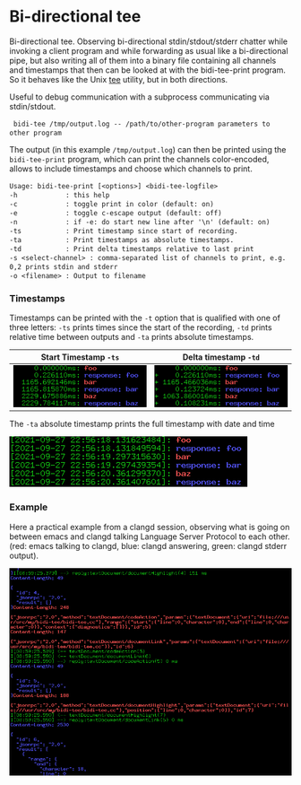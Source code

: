 Bi-directional tee
==================

Bi-directional tee. Observing bi-directional stdin/stdout/stderr
chatter while invoking a client program and while forwarding as usual like
a bi-directional pipe, but also writing all of them into a binary file
containing all channels and timestamps that then can be looked at with the
bidi-tee-print program.
So it behaves like the Unix [tee] utility, but in both directions.

Useful to debug communication with a subprocess communicating via stdin/stdout.

```
 bidi-tee /tmp/output.log -- /path/to/other-program parameters to other program
```

The output (in this example `/tmp/output.log`) can then be printed using the
`bidi-tee-print` program, which can print the channels color-encoded,
allows to include timestamps and choose which channels to print.


```
Usage: bidi-tee-print [<options>] <bidi-tee-logfile>
-h            : this help
-c            : toggle print in color (default: on)
-e            : toggle c-escape output (default: off)
-n            : if -e: do start new line after '\n' (default: on)
-ts           : Print timestamp since start of recording.
-ta           : Print timestamps as absolute timestamps.
-td           : Print delta timestamps relative to last print
-s <select-channel> : comma-separated list of channels to print, e.g. 0,2 prints stdin and stderr
-o <filename> : Output to filename
```

### Timestamps
Timestamps can be printed with the `-t` option that is qualified with one of three letters:
`-ts` prints times since the start of the recording, `-td` prints relative time between outputs and `-ta`
prints absolute timestamps.

Start Timestamp  `-ts`   | Delta timestamp `-td`
-------------------------|-----------------------
![](img/start-time.png)  |![](img/delta-time.png)

The `-ta` absolute timestamp prints the full timestamp with date and time

![](img/absolute-time.png)

### Example

Here a practical example from a clangd session, observing what is going on
between emacs and clangd talking Language Server Protocol to each other.
(red: emacs talking to clangd, blue: clangd answering,
green: clangd stderr output).

![](./img/bidi-tee.png)

[tee]: https://man7.org/linux/man-pages/man1/tee.1.html
